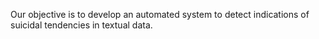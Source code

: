 Our objective is to develop an automated system to detect indications of suicidal tendencies in textual data.
